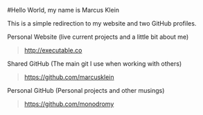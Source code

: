 #Hello World, my name is Marcus Klein

This is a simple redirection to my website and two GitHub profiles.

Personal Website (live current projects and a little bit about me)
>http://executable.co

Shared GitHub (The main git I use when working with others)
>https://github.com/marcusklein

Personal GitHub (Personal projects and other musings)
>https://github.com/monodromy
